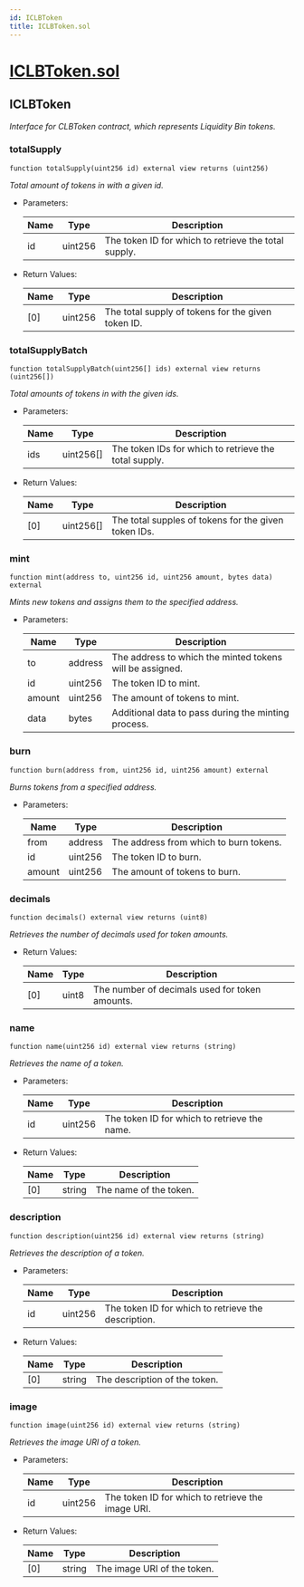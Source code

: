 ```yaml
---
id: ICLBToken
title: ICLBToken.sol
---
```

# [ICLBToken.sol](https://github.com/chromatic-protocol/contracts/tree/main/contracts/core/interfaces/ICLBToken.sol)

## ICLBToken

_Interface for CLBToken contract, which represents Liquidity Bin tokens._

### totalSupply

```solidity
function totalSupply(uint256 id) external view returns (uint256)
```

_Total amount of tokens in with a given id._

- Parameters:

  | Name | Type | Description |
  | ---- | ---- | ----------- |
  | id | uint256 | The token ID for which to retrieve the total supply. |

- Return Values:

  | Name | Type | Description |
  | ---- | ---- | ----------- |
  | [0] | uint256 | The total supply of tokens for the given token ID. |

### totalSupplyBatch

```solidity
function totalSupplyBatch(uint256[] ids) external view returns (uint256[])
```

_Total amounts of tokens in with the given ids._

- Parameters:

  | Name | Type | Description |
  | ---- | ---- | ----------- |
  | ids | uint256[] | The token IDs for which to retrieve the total supply. |

- Return Values:

  | Name | Type | Description |
  | ---- | ---- | ----------- |
  | [0] | uint256[] | The total supples of tokens for the given token IDs. |

### mint

```solidity
function mint(address to, uint256 id, uint256 amount, bytes data) external
```

_Mints new tokens and assigns them to the specified address._

- Parameters:

  | Name | Type | Description |
  | ---- | ---- | ----------- |
  | to | address | The address to which the minted tokens will be assigned. |
  | id | uint256 | The token ID to mint. |
  | amount | uint256 | The amount of tokens to mint. |
  | data | bytes | Additional data to pass during the minting process. |

### burn

```solidity
function burn(address from, uint256 id, uint256 amount) external
```

_Burns tokens from a specified address._

- Parameters:

  | Name | Type | Description |
  | ---- | ---- | ----------- |
  | from | address | The address from which to burn tokens. |
  | id | uint256 | The token ID to burn. |
  | amount | uint256 | The amount of tokens to burn. |

### decimals

```solidity
function decimals() external view returns (uint8)
```

_Retrieves the number of decimals used for token amounts._

- Return Values:

  | Name | Type | Description |
  | ---- | ---- | ----------- |
  | [0] | uint8 | The number of decimals used for token amounts. |

### name

```solidity
function name(uint256 id) external view returns (string)
```

_Retrieves the name of a token._

- Parameters:

  | Name | Type | Description |
  | ---- | ---- | ----------- |
  | id | uint256 | The token ID for which to retrieve the name. |

- Return Values:

  | Name | Type | Description |
  | ---- | ---- | ----------- |
  | [0] | string | The name of the token. |

### description

```solidity
function description(uint256 id) external view returns (string)
```

_Retrieves the description of a token._

- Parameters:

  | Name | Type | Description |
  | ---- | ---- | ----------- |
  | id | uint256 | The token ID for which to retrieve the description. |

- Return Values:

  | Name | Type | Description |
  | ---- | ---- | ----------- |
  | [0] | string | The description of the token. |

### image

```solidity
function image(uint256 id) external view returns (string)
```

_Retrieves the image URI of a token._

- Parameters:

  | Name | Type | Description |
  | ---- | ---- | ----------- |
  | id | uint256 | The token ID for which to retrieve the image URI. |

- Return Values:

  | Name | Type | Description |
  | ---- | ---- | ----------- |
  | [0] | string | The image URI of the token. |

